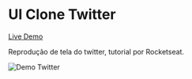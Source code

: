 # UI Clone Twitter

<a href="https://5f2067189916aa03b7a60adc--unruffled-blackwell-df6fc3.netlify.app/">Live Demo</a>

Reprodução de tela do twitter, tutorial por Rocketseat.

<img src="https://media.giphy.com/media/MBxSmYgl7osKqCfb8o/giphy.gif" alt="Demo Twitter">
